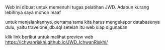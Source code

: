 Web ini dibuat untuk memenuhi tugas pelatihan JWD. Adapun kurang lebihnya saya mohon maaf

untuk menjalankannya, pertama tama kita harus mengekspor databasenya dulu, yaitu travelone_db.sql
setelah itu web siap digunakan

klik link berikut untuk melihat preview web
https://ichwanriskhi.github.io/JWD_IchwanRiskhi/
